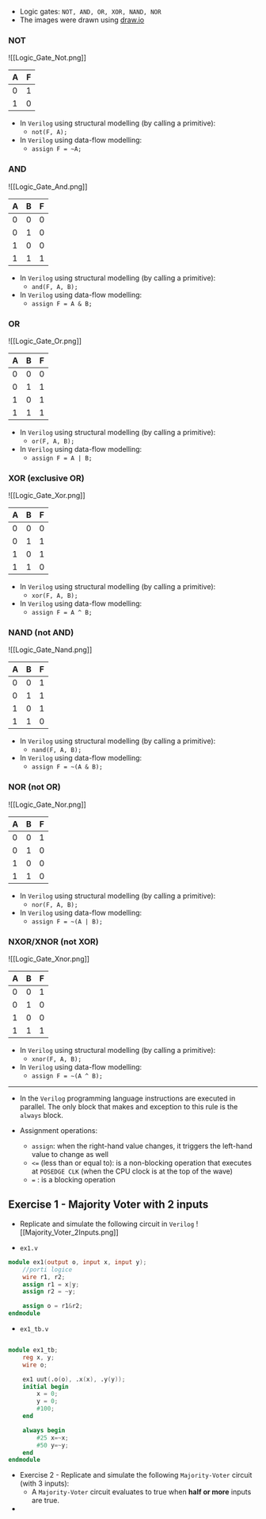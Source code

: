 - Logic gates: ``NOT, AND, OR, XOR, NAND, NOR``
- The images were drawn using [draw.io]()
### NOT

![[Logic_Gate_Not.png]]

| A | F |
| ---- | ---- |
| 0 | 1 |
| 1 | 0 |
- In ``Verilog`` using structural modelling (by calling a primitive):
	- ``not(F, A);``
- In ``Verilog`` using data-flow modelling:
	- ``assign F = ~A;``


### AND

![[Logic_Gate_And.png]]

| A | B | F |
| ---- | ---- | ---- |
| 0 | 0 | 0 |
| 0 | 1 | 0 |
| 1 | 0 | 0 |
| 1 | 1 | 1 |
- In ``Verilog`` using structural modelling (by calling a primitive):
	- ``and(F, A, B);``
- In ``Verilog`` using data-flow modelling:
	- ``assign F = A & B;``


### OR

![[Logic_Gate_Or.png]]

| A | B | F |
| ---- | ---- | ---- |
| 0 | 0 | 0 |
| 0 | 1 | 1 |
| 1 | 0 | 1 |
| 1 | 1 | 1 |
- In ``Verilog`` using structural modelling (by calling a primitive):
	- ``or(F, A, B);``
- In ``Verilog`` using data-flow modelling:
	- ``assign F = A | B;``

### XOR (exclusive OR)

![[Logic_Gate_Xor.png]]

| A | B | F |
| ---- | ---- | ---- |
| 0 | 0 | 0 |
| 0 | 1 | 1 |
| 1 | 0 | 1 |
| 1 | 1 | 0 |
- In ``Verilog`` using structural modelling (by calling a primitive):
	- ``xor(F, A, B);``
- In ``Verilog`` using data-flow modelling:
	- ``assign F = A ^ B;``

### NAND (not AND)

![[Logic_Gate_Nand.png]]

| A | B | F |
| ---- | ---- | ---- |
| 0 | 0 | 1 |
| 0 | 1 | 1 |
| 1 | 0 | 1 |
| 1 | 1 | 0 |
- In ``Verilog`` using structural modelling (by calling a primitive):
	- ``nand(F, A, B);``
- In ``Verilog`` using data-flow modelling:
	- ``assign F = ~(A & B);``


### NOR (not OR)

![[Logic_Gate_Nor.png]]

| A | B | F |
| ---- | ---- | ---- |
| 0 | 0 | 1 |
| 0 | 1 | 0 |
| 1 | 0 | 0 |
| 1 | 1 | 0 |
- In ``Verilog`` using structural modelling (by calling a primitive):
	- ``nor(F, A, B);``
- In ``Verilog`` using data-flow modelling:
	- ``assign F = ~(A | B);``

### NXOR/XNOR (not XOR)

![[Logic_Gate_Xnor.png]]

| A | B | F |
| ---- | ---- | ---- |
| 0 | 0 | 1 |
| 0 | 1 | 0 |
| 1 | 0 | 0 |
| 1 | 1 | 1 |
- In ``Verilog`` using structural modelling (by calling a primitive):
	- ``xnor(F, A, B);``
- In ``Verilog`` using data-flow modelling:
	- ``assign F = ~(A ^ B);``	
-----------------------------------------------------------------

- In the ``Verilog`` programming language instructions are executed in parallel. The only block that makes and exception to this rule is the ``always`` block.

- Assignment operations:
	- ``assign``: when the right-hand value changes, it triggers the left-hand value to change as well
	- ``<=`` (less than or equal to): is a non-blocking operation that executes at ``POSEDGE CLK`` (when the CPU clock is at the top of the wave)
	- ``=`` : is a blocking operation
	
## Exercise 1 - Majority Voter with 2 inputs
- Replicate and simulate the following circuit in ``Verilog``
![[Majority_Voter_2Inputs.png]]

- ``ex1.v``
```Verilog
module ex1(output o, input x, input y);
	//porti logice
	wire r1, r2;
	assign r1 = x|y;
	assign r2 = ~y;

	assign o = r1&r2;
endmodule

```

- ``ex1_tb.v``
```Verilog

module ex1_tb;
	reg x, y;
	wire o;

	ex1 uut(.o(o), .x(x), .y(y));
	initial begin
		x = 0;
		y = 0;
		#100;
	end

	always begin
		#25 x=~x;
		#50 y=~y;
	end
endmodule

```

- Exercise 2 - Replicate and simulate the following ``Majority-Voter`` circuit (with 3 inputs):
	- A ``Majority-Voter`` circuit evaluates to true when **half or more** inputs are true.
- 